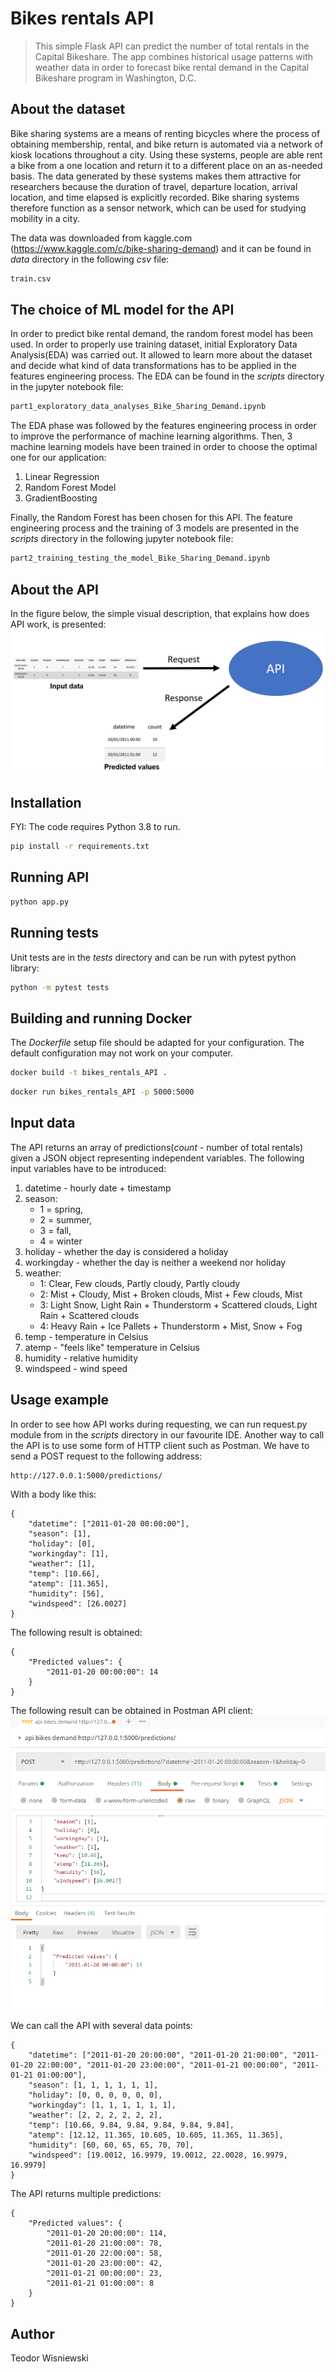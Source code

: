 # Bikes rentals API
> This simple Flask API can predict the number of total rentals in the Capital Bikeshare.
The app combines historical usage patterns with weather data in order to forecast bike rental demand in the Capital Bikeshare program in Washington, D.C. 


## About the dataset

Bike sharing systems are a means of renting bicycles where the process of obtaining membership, rental, and bike return is automated via a network of kiosk locations throughout a city. Using these systems, people are able rent a bike from a one location and return it to a different place on an as-needed basis. The data generated by these systems makes them attractive for researchers because the duration of travel, departure location, arrival location, and time elapsed is explicitly recorded. Bike sharing systems therefore function as a sensor network, which can be used for studying mobility in a city. 


The data was downloaded from kaggle.com (<https://www.kaggle.com/c/bike-sharing-demand>)
and it can be found in _data_ directory in the following _csv_ file:
```sh
train.csv
```

## The choice of ML model for the API
In order to predict bike rental demand, the random forest model has been used. In order to properly use training dataset, initial Exploratory Data Analysis(EDA) was carried out.
It allowed to learn more about the dataset and decide what kind of data transformations has to be applied in the features engineering process.
The EDA can be found in the _scripts_ directory in the jupyter notebook file:

```sh
part1_exploratory_data_analyses_Bike_Sharing_Demand.ipynb
```



The EDA phase was followed by the features engineering process in order to improve the performance of machine learning algorithms. Then, 3 machine learning models have been trained in order to choose the optimal one for our application:
1. Linear Regression
2. Random Forest Model
3. GradientBoosting

Finally, the Random Forest has been chosen for this API. The feature engineering process and the training of 3 models are presented in the _scripts_ directory in the following jupyter notebook file:
```sh
part2_training_testing_the_model_Bike_Sharing_Demand.ipynb
```

## About the API
In the figure below, the simple visual description, that explains how does API work, is presented:
![](./resources/header.png)

## Installation
FYI: The code requires Python 3.8 to run.
```sh
pip install -r requirements.txt
```

## Running API
```sh
python app.py
```

## Running tests
Unit tests are in the _tests_ directory and can be run with pytest python library:
```sh
python -m pytest tests
```

## Building and running Docker
The _Dockerfile_ setup file should be adapted for your configuration.
The default configuration may not work on your computer.
```sh
docker build -t bikes_rentals_API .
```
```sh
docker run bikes_rentals_API -p 5000:5000
```
## Input data
The API returns an array of predictions(_count_ - number of total rentals) given a JSON object representing independent variables. The following input variables have to be introduced:

1. datetime - hourly date + timestamp  
2. season:  
   * 1 = spring,
   * 2 = summer,
   * 3 = fall,
   * 4 = winter 
3. holiday - whether the day is considered a holiday
4. workingday - whether the day is neither a weekend nor holiday
5. weather:
    * 1: Clear, Few clouds, Partly cloudy, Partly cloudy
    * 2: Mist + Cloudy, Mist + Broken clouds, Mist + Few clouds, Mist
    * 3: Light Snow, Light Rain + Thunderstorm + Scattered clouds, Light Rain + Scattered clouds
    * 4: Heavy Rain + Ice Pallets + Thunderstorm + Mist, Snow + Fog 
6. temp - temperature in Celsius
7. atemp - "feels like" temperature in Celsius
8. humidity - relative humidity
9. windspeed - wind speed



## Usage example

In order to see how API works during requesting, we can run request.py module from in the _scripts_ directory in our favourite IDE.
Another way to call the API is to use some form of HTTP client such as Postman. 
We have to send a POST request to the following address:
```sh
http://127.0.0.1:5000/predictions/
```
With a body like this:

```
{
	"datetime": ["2011-01-20 00:00:00"],
	"season": [1],
	"holiday": [0],
	"workingday": [1],
	"weather": [1],
	"temp": [10.66],
	"atemp": [11.365],
	"humidity": [56],
	"windspeed": [26.0027]
}
```

The following result is obtained:
```
{
    "Predicted values": {
        "2011-01-20 00:00:00": 14
    }
}
```


The following result can be obtained in Postman API client:
![Postman API client](./resources/example1.PNG)

We can call the API with several data points: 
```
{
	"datetime": ["2011-01-20 20:00:00", "2011-01-20 21:00:00", "2011-01-20 22:00:00", "2011-01-20 23:00:00", "2011-01-21 00:00:00", "2011-01-21 01:00:00"],
	"season": [1, 1, 1, 1, 1, 1],
	"holiday": [0, 0, 0, 0, 0, 0],
	"workingday": [1, 1, 1, 1, 1, 1],
	"weather": [2, 2, 2, 2, 2, 2],
	"temp": [10.66, 9.84, 9.84, 9.84, 9.84, 9.84],
	"atemp": [12.12, 11.365, 10.605, 10.605, 11.365, 11.365],
	"humidity": [60, 60, 65, 65, 70, 70],
	"windspeed": [19.0012, 16.9979, 19.0012, 22.0028, 16.9979, 16.9979]
}
```

The API returns multiple predictions:
```
{
    "Predicted values": {
        "2011-01-20 20:00:00": 114,
        "2011-01-20 21:00:00": 78,
        "2011-01-20 22:00:00": 58,
        "2011-01-20 23:00:00": 42,
        "2011-01-21 00:00:00": 23,
        "2011-01-21 01:00:00": 8
    }
}
```




## Author
Teodor Wisniewski

